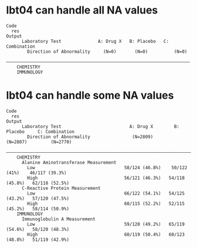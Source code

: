 # lbt04 can handle all NA values

    Code
      res
    Output
          Laboratory Test              A: Drug X   B: Placebo   C: Combination
            Direction of Abnormality     (N=0)       (N=0)          (N=0)     
        ——————————————————————————————————————————————————————————————————————
        CHEMISTRY                                                             
        IMMUNOLOGY                                                            

# lbt04 can handle some NA values

    Code
      res
    Output
          Laboratory Test                          A: Drug X        B: Placebo     C: Combination
            Direction of Abnormality                (N=2809)         (N=2807)         (N=2770)   
        —————————————————————————————————————————————————————————————————————————————————————————
        CHEMISTRY                                                                                
          Alanine Aminotransferase Measurement                                                   
            Low                                  58/124 (46.8%)    50/122 (41%)    46/117 (39.3%)
            High                                 56/121 (46.3%)   54/118 (45.8%)   62/118 (52.5%)
          C-Reactive Protein Measurement                                                         
            Low                                  66/122 (54.1%)   54/125 (43.2%)   57/120 (47.5%)
            High                                 60/115 (52.2%)   52/115 (45.2%)   58/114 (50.9%)
        IMMUNOLOGY                                                                               
          Immunoglobulin A Measurement                                                           
            Low                                  59/120 (49.2%)   65/119 (54.6%)   58/120 (48.3%)
            High                                 60/119 (50.4%)   60/123 (48.8%)   51/119 (42.9%)

